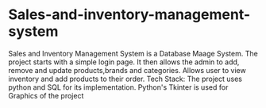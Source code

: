 # Sales-and-inventory-management-system
Sales and Inventory Management System is a Database Maage System. 
The project starts with a simple login page.
It then allows the admin to add, remove and update products,brands and categories.
Allows user to view inventory and add products to their order.
Tech Stack: The project uses python and SQL for its implementation.
            Python's Tkinter is used for Graphics of the project


